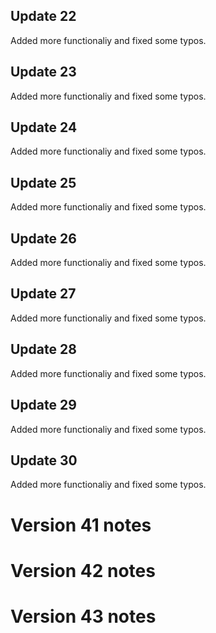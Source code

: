 ## Update 22
Added more functionaliy and fixed some typos.

## Update 23
Added more functionaliy and fixed some typos.

## Update 24
Added more functionaliy and fixed some typos.

## Update 25
Added more functionaliy and fixed some typos.

## Update 26
Added more functionaliy and fixed some typos.

## Update 27
Added more functionaliy and fixed some typos.

## Update 28
Added more functionaliy and fixed some typos.

## Update 29
Added more functionaliy and fixed some typos.

## Update 30
Added more functionaliy and fixed some typos.

# Version 41 notes
# Version 42 notes
# Version 43 notes
